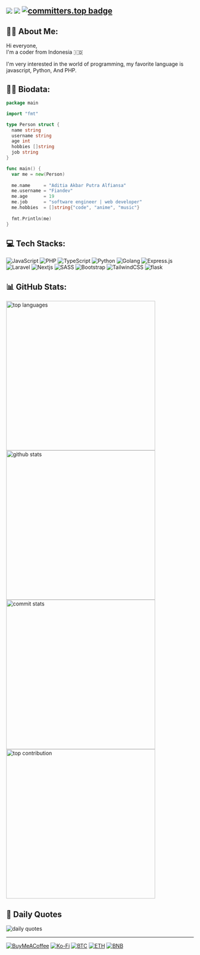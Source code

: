 [![](https://img.shields.io/badge/profile-fiandev-blue)](https://github.com/fiandev)
[![](https://komarev.com/ghpvc/?username=fiandev&label=Profile%20views&color=0a93d1&style=flat)](https://github.com/fiandev)
[![committers.top badge](https://user-badge.committers.top/indonesia/fiandev.svg)](https://user-badge.committers.top/indonesia/fiandev)
---
## 🙋‍♂️ About Me:
Hi everyone,
<br/>
I'm a coder from Indonesia 🇮🇩

I'm very interested in the world of programming, my favorite language is javascript, Python, And PHP.

## 👨‍💻 Biodata:
```go
package main

import "fmt"

type Person struct {
  name string
  username string
  age int
  hobbies []string
  job string
}

func main() {
  var me = new(Person)
  
  me.name     = "Aditia Akbar Putra Alfiansa"
  me.username = "Fiandev"
  me.age      = 19
  me.job      = "software engineer | web developer"
  me.hobbies  = []string{"code", "anime", "music"}
  
  fmt.Println(me)
}
```

## 💻 Tech Stacks:
![JavaScript](https://img.shields.io/badge/javascript-%23323330.svg?style=flat-square&logo=javascript&logoColor=%23F7DF1E) 
![PHP](https://img.shields.io/badge/php-%23323330.svg?style=flat-square&logo=php&logoColor=%4980f6) 
![TypeScript](https://img.shields.io/badge/typescript-%23007ACC.svg?style=flat-square&logo=typescript&logoColor=white) 
![Python](https://img.shields.io/badge/python-3670A0?style=flat-square&logo=python&logoColor=ffd574)
![Golang](https://img.shields.io/badge/golang-%23323330.svg?style=flat-square&logo=go&logoColor=#07b9fa)
![Express.js](https://img.shields.io/badge/express.js-%23404d59.svg?style=flat-square&logo=express&logoColor=%2361DAFB) 
![Laravel](https://img.shields.io/badge/laravel-%23FF2D20.svg?style=flat-square&logo=laravel&logoColor=white) 
![Nextjs](https://img.shields.io/badge/nextjs-%2320232a.svg?style=flat-square&logo=vercel&logoColor=ffffff) 
![SASS](https://img.shields.io/badge/SASS-hotpink.svg?style=flat-square&logo=SASS&logoColor=white) 
![Bootstrap](https://img.shields.io/badge/bootstrap-%23563D7C.svg?style=flat-square&logo=bootstrap&logoColor=white) 
![TailwindCSS](https://img.shields.io/badge/tailwindcss-%2338B2AC.svg?style=flat-square&logo=tailwind-css&logoColor=white)
![flask](https://img.shields.io/badge/flask-%23323330.svg?style=flat-square&logo=flask&logoColor=#000000)

## 📊 GitHub Stats:
<img style="width: 25rem; height: auto; display: block;" src="https://github-readme-stats.vercel.app/api/top-langs/?username=fiandev&theme=react&hide_border=true&include_all_commits=false&count_private=false&layout=compact&langs_count=10" alt="top languages" />
<img style="width: 25rem; height: auto; display: block;" src="https://github-readme-stats.vercel.app/api?username=fiandev&theme=react&hide_border=true&include_all_commits=false&count_private=false" alt="github stats" />
<img style="width: 25rem; height: auto; display: block;" src="https://github-readme-streak-stats.herokuapp.com/?user=fiandev&theme=react&hide_border=true" alt="commit stats" />
<img style="width: 25rem; height: auto; display: block;" src="https://github-contributor-stats.vercel.app/api?username=fiandev&limit=5&theme=react&combine_all_yearly_contributions=true" alt="top contribution" />

## 🥶 Daily Quotes
![daily quotes](https://quotes-github-readme.vercel.app/api?type=vetical&theme=algolia)

---
[![BuyMeACoffee](https://img.shields.io/badge/Buy%20Me%20a%20Coffee-ffdd00?style=for-the-badge&logo=buy-me-a-coffee&logoColor=black)](https://buymeacoffee.com/fiandev) 
[![Ko-Fi](https://img.shields.io/badge/Ko--fi-F16061?style=for-the-badge&logo=ko-fi&logoColor=white)](https://ko-fi.com/fiandev) 
[![BTC](https://img.shields.io/badge/BTC-black?style=for-the-badge&logo=bitcoin&logoColor=yellow&logoWidth=16&link=bitcoin:17mHPG7VgvCeGKJ518FoR7xKQWG5LMjwdL&cacheSeconds=5)](bitcoin:17mHPG7VgvCeGKJ518FoR7xKQWG5LMjwdL)
[![ETH](https://img.shields.io/badge/ETH-black?style=for-the-badge&logo=ethereum&logoColor=lightblue&logoWidth=16&link=ethereum:0xb872ec29be6d3cc58b9e28a4328c301464d6c632&cacheSeconds=5)](ethereum:0xb872ec29be6d3cc58b9e28a4328c301464d6c632)
[![BNB](https://img.shields.io/badge/BNB-black?style=for-the-badge&logo=BNB-Chain&logoColor=yellow&logoWidth=16&link=bnb:0xb872ec29be6d3cc58b9e28a4328c301464d6c632&cacheSeconds=5)](bnb:0xb872ec29be6d3cc58b9e28a4328c301464d6c632)
